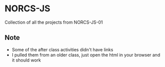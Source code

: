 # NORCS-JS
Collection of all the projects from NORCS-JS-01


## Note
- Some of the after class activities didn't have links
- I pulled them from an older class, just open the html in your browser and it should work